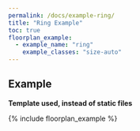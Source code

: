 ```yaml
---
permalink: /docs/example-ring/
title: "Ring Example"
toc: true
floorplan_example:
  - example_name: "ring"
    example_classes: "size-auto"
---
```


## Example

**Template used, instead of static files**

{% include floorplan_example %}
